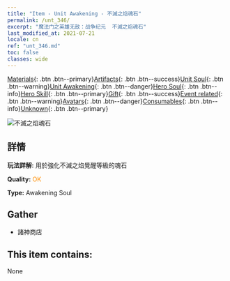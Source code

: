 ```yaml
---
title: "Item - Unit Awakening - 不滅之焰魂石"
permalink: /unt_346/
excerpt: "魔法门之英雄无敌：战争纪元  不滅之焰魂石"
last_modified_at: 2021-07-21
locale: cn
ref: "unt_346.md"
toc: false
classes: wide
---
```

 [Materials](/ItemsCN/){: .btn .btn--primary}[Artifacts](/ItemsCN/Artifacts/){: .btn .btn--success}[Unit Soul](/ItemsCN/UnitSoul/){: .btn .btn--warning}[Unit Awakening](/ItemsCN/UnitAwakening/){: .btn .btn--danger}[Hero Soul](/ItemsCN/HeroSoul/){: .btn .btn--info}[Hero Skill](/ItemsCN/HeroSkill/){: .btn .btn--primary}[Gift](/ItemsCN/Gift/){: .btn .btn--success}[Event related](/ItemsCN/Events/){: .btn .btn--warning}[Avatars](/ItemsCN/Avatars/){: .btn .btn--danger}[Consumables](/ItemsCN/Consumables/){: .btn .btn--info}[Unknown](/ItemsCN/Unknown/){: .btn .btn--primary}

 ![不滅之焰魂石](/images/u/tia_liehuoyuansu.jpg)

## 詳情
 **玩法詳解:** 用於強化不滅之焰覺醒等級的魂石

 **Quality:** <span style="color: #FF8C00">OK</span>

 **Type:** Awakening Soul

## Gather

*    諸神商店 

## This item contains:

  None

